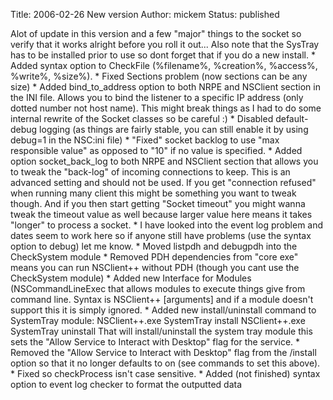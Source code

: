 Title: 2006-02-26 New version
Author: mickem
Status: published

Alot of update in this version and a few "major" things to the socket so
verify that it works alright before you roll it out... Also note that
the SysTray has to be installed prior to use so dont forget that if you
do a new install. \* Added syntax option to CheckFile (%filename%,
%creation%, %access%, %write%, %size%). \* Fixed Sections problem (now
sections can be any size) \* Added bind\_to\_address option to both NRPE
and NSClient section in the INI file. Allows you to bind the listener to
a specific IP address (only dotted number not host name). This might
break things as I had to do some internal rewrite of the Socket classes
so be careful :) \* Disabled default-debug logging (as things are fairly
stable, you can still enable it by using debug=1 in the NSC:ini file) \*
"Fixed" socket backlog to use "max responsible value" as opposed to "10"
if no value is specified. \* Added option socket\_back\_log to both NRPE
and NSClient section that allows you to tweak the "back-log" of incoming
connections to keep. This is an advanced setting and should not be used.
If you get "connection refused" when running many client this might be
something you want to tweak though. And if you then start getting
"Socket timeout" you might wanna tweak the timeout value as well because
larger value here means it takes "longer" to process a socket. \* I have
looked into the event log problem and dates seem to work here so if
anyone still have problems (use the syntax option to debug) let me know.
\* Moved listpdh and debugpdh into the CheckSystem module \* Removed PDH
dependencies from "core exe" means you can run NSClient++ without PDH
(though you cant use the CheckSystem module) \* Added new Interface for
Modules (NSCommandLineExec that allows modules to execute things give
from command line. Syntax is NSClient++ <module name> <command>
\[arguments\] and if a module doesn't support this it is simply ignored.
\* Added new install/uninstall command to SystemTray module:
NSClient++.exe SystemTray install NSClient++.exe SystemTray uninstall
That will install/uninstall the system tray module this sets the "Allow
Service to Interact with Desktop" flag for the service. \* Removed the
"Allow Service to Interact with Desktop" flag from the /install option
so that it no longer defaults to on (see commands to set this above). \*
Fixed so checkProcess isn't case sensitive. \* Added (not finished)
syntax option to event log checker to format the outputted data
